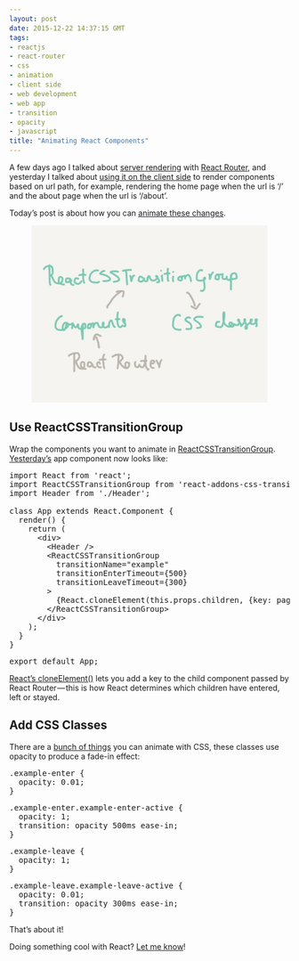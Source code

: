 ```yaml
---
layout: post
date: 2015-12-22 14:37:15 GMT
tags:
- reactjs
- react-router
- css
- animation
- client side
- web development
- web app
- transition
- opacity
- javascript
title: "Animating React Components"
---
```

<p>A few days ago I talked about <a href="http://arpith.co/post/135499760202/server-rendering-with-react-router">server rendering</a>&nbsp;with <a href="https://github.com/rackt/react-router">React Router</a>, and yesterday I talked about <a href="http://arpith.co/post/135643412857/using-react-router">using it on the client side</a> to render components based on url path, for example, rendering the home page when the url is ‘/’ and the about page when the url is ‘/about’.</p><p>Today’s post is about how you can <a href="https://github.com/rackt/react-router/blob/master/examples/animations/app.js">animate these changes</a>.</p><figure data-orig-width="1200" data-orig-height="900" class="tmblr-full"><img src="/images/bb66a6e9631a70fb6ac50eb5664d182f266d871e2b27eb352a993b2b845f3c31.jpg" data-orig-width="1200" data-orig-height="900"></figure><h2>Use ReactCSSTransitionGroup</h2><p>Wrap the components you want to animate in <a href="https://facebook.github.io/react/docs/animation.html">ReactCSSTransitionGroup</a>. <a href="http://arpith.co/post/135643412857/using-react-router">Yesterday’s</a> app component now looks like:</p><pre>import React from 'react';<br>import ReactCSSTransitionGroup from 'react-addons-css-transition-group';<br>import Header from './Header';<br> &nbsp;<br>class App extends React.Component {<br> &nbsp;render() {<br> &nbsp; &nbsp;return (<br> &nbsp; &nbsp; &nbsp;&lt;div&gt;<br> &nbsp; &nbsp; &nbsp; &nbsp;&lt;Header /&gt;<br> &nbsp; &nbsp; &nbsp; &nbsp;&lt;ReactCSSTransitionGroup<br> &nbsp; &nbsp; &nbsp; &nbsp; &nbsp;transitionName="example"<br> &nbsp; &nbsp; &nbsp; &nbsp; &nbsp;transitionEnterTimeout={500}<br> &nbsp; &nbsp; &nbsp; &nbsp; &nbsp;transitionLeaveTimeout={300}<br> &nbsp; &nbsp; &nbsp; &nbsp;&gt;<br> &nbsp; &nbsp; &nbsp; &nbsp; &nbsp;{React.cloneElement(this.props.children, {key: page})}<br> &nbsp; &nbsp; &nbsp; &nbsp;&lt;/ReactCSSTransitionGroup&gt;<br> &nbsp; &nbsp; &nbsp;&lt;/div&gt;<br> &nbsp; &nbsp;);<br> &nbsp;}<br>}</pre><pre>export default App;</pre><p><a href="https://facebook.github.io/react/docs/clone-with-props.html">React’s cloneElement()</a> lets you add a key to the child component passed by React Router — this is how React determines which children have entered, left or stayed.</p><h2>Add CSS Classes</h2><p>There are a <a href="http://www.html5rocks.com/en/tutorials/speed/high-performance-animations/">bunch of things</a> you can animate with CSS, these classes use opacity to produce a fade-in effect:</p><pre>.example-enter {<br> &nbsp;opacity: 0.01;<br>}</pre><pre>.example-enter.example-enter-active {<br> &nbsp;opacity: 1;<br> &nbsp;transition: opacity 500ms ease-in;<br>}</pre><pre>.example-leave {<br> &nbsp;opacity: 1;<br>}</pre><pre>.example-leave.example-leave-active {<br> &nbsp;opacity: 0.01;<br> &nbsp;transition: opacity 300ms ease-in;<br>}</pre><p>That’s about it!</p><p>Doing something cool with React? <a href="http://twitter.com/arpith">Let me know</a>!</p>